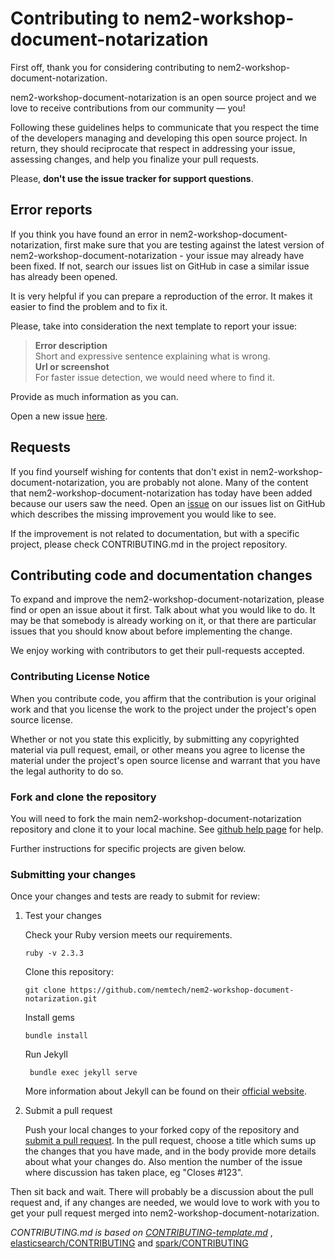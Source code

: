 # Contributing to nem2-workshop-document-notarization

First off, thank you for considering contributing to nem2-workshop-document-notarization. 

nem2-workshop-document-notarization is an open source project and we love to receive contributions from our community — you!

Following these guidelines helps to communicate that you respect the time of
the developers managing and developing this open source project. In return,
they should reciprocate that respect in addressing your issue, assessing changes,
and help you finalize your pull requests.

Please, **don't use the issue tracker for support questions**.

## Error reports

If you think you have found an error in nem2-workshop-document-notarization, first make sure that you
are testing against the latest version of nem2-workshop-document-notarization - your issue may already
have been fixed. If not, search our issues list on GitHub in case a similar
issue has already been opened.

It is very helpful if you can prepare a reproduction of the error. It makes it easier to
find the problem and to fix it.

Please, take into consideration the next template to report your issue:

> **Error description**\
> Short and expressive sentence explaining what is wrong.\
> **Url or screenshot**\
> For faster issue detection, we would need where to find it.

Provide as much information as you can.

Open a new issue [here][github-issues].

## Requests

If you find yourself wishing for contents that don't exist in nem2-workshop-document-notarization,
you are probably not alone. Many of the content that nem2-workshop-document-notarization has today have been added because our users saw the need. Open an [issue][github-issues] on our issues list on GitHub which describes the missing improvement you would like to see.

If the improvement is not related to documentation, but with a specific project, please check CONTRIBUTING.md in the project repository.

## Contributing code and documentation changes

To expand and improve the nem2-workshop-document-notarization, please find or open an issue about it first. Talk about what you would like to do. It may be that somebody is already working on it, or that there are particular issues that you should know about before implementing the change.

We enjoy working with contributors to get their pull-requests accepted.

### Contributing License Notice

When you contribute code, you affirm that the contribution is your original work and that you license the work to the project under the project's open source license.

Whether or not you state this explicitly, by submitting any copyrighted material via pull request, email, or other means you agree to license the material under the project's open source license and warrant that you have the legal authority to do so.

### Fork and clone the repository

You will need to fork the main nem2-workshop-document-notarization repository and clone
it to your local machine. See [github help page](https://help.github.com/articles/fork-a-repo/) for help.

Further instructions for specific projects are given below.

### Submitting your changes

Once your changes and tests are ready to submit for review:

1. Test your changes

    Check your Ruby version meets our requirements.
    
    `ruby -v
     2.3.3`
    
    Clone this repository:
    
    `git clone https://github.com/nemtech/nem2-workshop-document-notarization.git`
    
    Install gems
    
    `bundle install`
    
    Run Jekyll
    
    ` bundle exec jekyll serve`
    
    More information about Jekyll can be found on their [official website](https://jekyllrb.com/).

2. Submit a pull request

    Push your local changes to your forked copy of the repository and [submit a pull request](https://help.github.com/articles/about-pull-requests/). In the pull request, choose a title which sums up the changes that you have made, and in the body provide more details about what your changes do. Also mention the number of the issue where discussion has taken place, eg "Closes #123".

Then sit back and wait. There will probably be a discussion about the pull request and, if any changes are needed, we would love to work with you to get your pull request merged into nem2-workshop-document-notarization.

*CONTRIBUTING.md is based on [CONTRIBUTING-template.md](https://github.com/nayafia/contributing-template/blob/master/CONTRIBUTING-template.md)* , [elasticsearch/CONTRIBUTING](https://github.com/elastic/elasticsearch/blob/master/CONTRIBUTING.md) and [spark/CONTRIBUTING](https://github.com/apache/spark/blob/master/CONTRIBUTING.md)

[pull-request]: https://help.github.com/articles/about-pull-requests/
[github-issues]: https://github.com/nemtech/nem2-workshop-document-notarization/issues